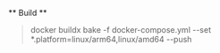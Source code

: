** Build **

> docker buildx bake -f docker-compose.yml --set *.platform=linux/arm64,linux/amd64 --push
